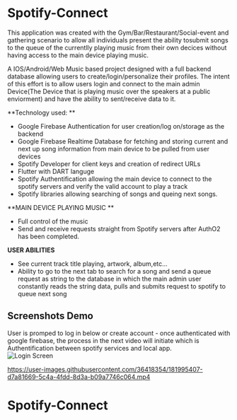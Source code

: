 # Spotify-Connect

This application was created with the Gym/Bar/Restaurant/Social-event and gathering scenario to allow all individuals present the ability tosubmit songs to the queue of the currentlly playing music from their own decices  without having access to the main device playing music. 


A IOS/Android/Web Music based project designed with a full backend database allowing users to create/login/personalize their profiles. The intent of this effort is to allow users login and connect to the main admin Device(The Device that is playing music over the speakers at a public enviorment) and have the ability to sent/receive data to it.

**Technology used: **
- Google Firebase Authentication for user creation/log on/storage as the backend
- Google Firebase Realtime Database for fetching and storing current and next up song information from main device to be pulled from user devices
- Spotify Developer for client keys and creation of redirect URLs
- Flutter with DART languge
- Spotify Authentification allowing the main device to connect to the spotify servers and verify the valid account to play a track
- Spotify libraries allowing searching of songs and queing next songs.  

**MAIN  DEVICE PLAYING MUSIC **
- Full control of the music 
- Send and receive requests straight from Spotify servers after AuthO2 has been completed.

**USER ABILITIES**

- See current track title playing, artwork, album,etc...
- Ability to go to the next tab to search for a song and send a queue request as string to the database in which the main admin user constantly reads the string data, pulls and submits request to spotify to queue next song


## Screenshots Demo
User is promped to log in below or create account - once authenticated with google firebase, the process in the next video will initiate which is Authentification between spotify services and local app.  
![Login Screen ](https://user-images.githubusercontent.com/36418354/181995379-80dc7581-49f0-4d71-a602-56b0fffd18c7.JPEG)




https://user-images.githubusercontent.com/36418354/181995407-d7a81669-5c4a-4fdd-8d3a-b09a7746c064.mp4



# Spotify-Connect
